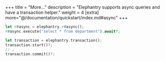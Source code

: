 +++
title = "More…"
description = "Elephantry supports async queries and have a transaction helper."
weight = 4
[extra]
more="@/documentation/quickstart/index.md#async"
+++

```rust
let r#async = elephantry.r#async();
r#async.execute("select * from department").await?;

let transaction = elephantry.transaction();
transaction.start()?;
// …
transaction.commit()?;
```
